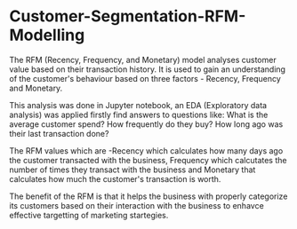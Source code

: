 # Customer-Segmentation-RFM-Modelling
The RFM (Recency, Frequency, and Monetary) model analyses customer value based on their transaction history. 
It is used to gain an understanding of the customer's behaviour based on three factors - Recency, Frequency and Monetary.

This analysis was done in Jupyter notebook, an EDA (Exploratory data analysis) was applied firstly find answers to questions like:
What is the average customer spend?
How frequently do they buy?
How long ago was their last transaction done?

The RFM values which are -Recency which calculates how many days ago the customer transacted with the business, Frequency which
calcutates the number of times they transact with the business and Monetary that calculates how much the customer's transaction is worth.

The benefit of the RFM is that it helps the business with properly categorize its customers based on their interaction with the business
to enhavce effective targetting of marketing startegies.
